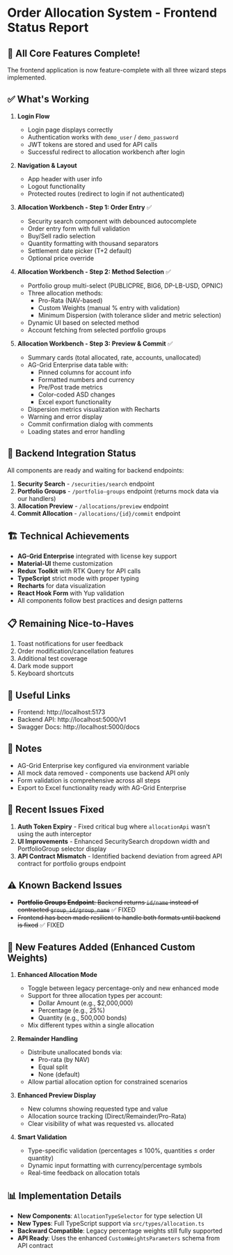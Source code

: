# Order Allocation System - Frontend Status Report

## 🎉 All Core Features Complete!
The frontend application is now feature-complete with all three wizard steps implemented.

## ✅ What's Working
1. **Login Flow**
   - Login page displays correctly
   - Authentication works with `demo_user` / `demo_password`
   - JWT tokens are stored and used for API calls
   - Successful redirect to allocation workbench after login

2. **Navigation & Layout**
   - App header with user info
   - Logout functionality
   - Protected routes (redirect to login if not authenticated)

3. **Allocation Workbench - Step 1: Order Entry** ✅
   - Security search component with debounced autocomplete
   - Order entry form with full validation
   - Buy/Sell radio selection
   - Quantity formatting with thousand separators
   - Settlement date picker (T+2 default)
   - Optional price override

4. **Allocation Workbench - Step 2: Method Selection** ✅
   - Portfolio group multi-select (PUBLICPRE, BIG6, DP-LB-USD, OPNIC)
   - Three allocation methods:
     - Pro-Rata (NAV-based)
     - Custom Weights (manual % entry with validation)
     - Minimum Dispersion (with tolerance slider and metric selection)
   - Dynamic UI based on selected method
   - Account fetching from selected portfolio groups

5. **Allocation Workbench - Step 3: Preview & Commit** ✅
   - Summary cards (total allocated, rate, accounts, unallocated)
   - AG-Grid Enterprise data table with:
     - Pinned columns for account info
     - Formatted numbers and currency
     - Pre/Post trade metrics
     - Color-coded ASD changes
     - Excel export functionality
   - Dispersion metrics visualization with Recharts
   - Warning and error display
   - Commit confirmation dialog with comments
   - Loading states and error handling

## 🔧 Backend Integration Status
All components are ready and waiting for backend endpoints:
1. **Security Search** - `/securities/search` endpoint
2. **Portfolio Groups** - `/portfolio-groups` endpoint (returns mock data via our handlers)
3. **Allocation Preview** - `/allocations/preview` endpoint
4. **Commit Allocation** - `/allocations/{id}/commit` endpoint

## 🏗️ Technical Achievements
- **AG-Grid Enterprise** integrated with license key support
- **Material-UI** theme customization
- **Redux Toolkit** with RTK Query for API calls
- **TypeScript** strict mode with proper typing
- **Recharts** for data visualization
- **React Hook Form** with Yup validation
- All components follow best practices and design patterns

## 📋 Remaining Nice-to-Haves
1. Toast notifications for user feedback
2. Order modification/cancellation features
3. Additional test coverage
4. Dark mode support
5. Keyboard shortcuts

## 🔗 Useful Links
- Frontend: http://localhost:5173
- Backend API: http://localhost:5000/v1
- Swagger Docs: http://localhost:5000/docs

## 📝 Notes
- AG-Grid Enterprise key configured via environment variable
- All mock data removed - components use backend API only
- Form validation is comprehensive across all steps
- Export to Excel functionality ready with AG-Grid Enterprise

## 🐛 Recent Issues Fixed
1. **Auth Token Expiry** - Fixed critical bug where `allocationApi` wasn't using the auth interceptor
2. **UI Improvements** - Enhanced SecuritySearch dropdown width and PortfolioGroup selector display
3. **API Contract Mismatch** - Identified backend deviation from agreed API contract for portfolio groups endpoint

## ⚠️ Known Backend Issues
- ~~**Portfolio Groups Endpoint**: Backend returns `id/name` instead of contracted `group_id/group_name`~~ ✅ FIXED
- ~~Frontend has been made resilient to handle both formats until backend is fixed~~ ✅ FIXED

## 🚀 New Features Added (Enhanced Custom Weights)
1. **Enhanced Allocation Mode** 
   - Toggle between legacy percentage-only and new enhanced mode
   - Support for three allocation types per account:
     - Dollar Amount (e.g., $2,000,000)
     - Percentage (e.g., 25%)
     - Quantity (e.g., 500,000 bonds)
   - Mix different types within a single allocation

2. **Remainder Handling**
   - Distribute unallocated bonds via:
     - Pro-rata (by NAV)
     - Equal split
     - None (default)
   - Allow partial allocation option for constrained scenarios

3. **Enhanced Preview Display**
   - New columns showing requested type and value
   - Allocation source tracking (Direct/Remainder/Pro-Rata)
   - Clear visibility of what was requested vs. allocated

4. **Smart Validation**
   - Type-specific validation (percentages ≤ 100%, quantities ≤ order quantity)
   - Dynamic input formatting with currency/percentage symbols
   - Real-time feedback on allocation totals

## 📊 Implementation Details
- **New Components**: `AllocationTypeSelector` for type selection UI
- **New Types**: Full TypeScript support via `src/types/allocation.ts`
- **Backward Compatible**: Legacy percentage weights still fully supported
- **API Ready**: Uses the enhanced `CustomWeightsParameters` schema from API contract